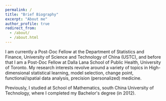 ```yaml
---
permalink: /
title: "Brief Biography"
excerpt: "About me"
author_profile: true
redirect_from: 
  - /about/
  - /about.html
---
```


I am currently a Post-Doc Fellow at the Department of Statistics and Finance, University of Science and Technology of China (USTC), and before that I am a Post-Doc Fellow at Dalla Lana School of Public Health, University of Toronto. My research interests revolve around a variety of topics in High-dimensional statistical learning, model selection, change point, functional/spatial data analysis, precision (personalized) medicine.

Previously, I studied at School of Mathematics, south China University of Technology, where I completed my Bachelor's degree (in 2012). 

